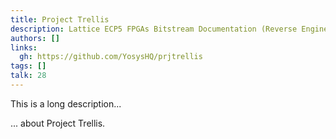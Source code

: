 ```yaml
---
title: Project Trellis
description: Lattice ECP5 FPGAs Bitstream Documentation (Reverse Engineered)
authors: []
links:
  gh: https://github.com/YosysHQ/prjtrellis
tags: []
talk: 28
---
```


This is a long description...
<!--more-->
... about Project Trellis.
